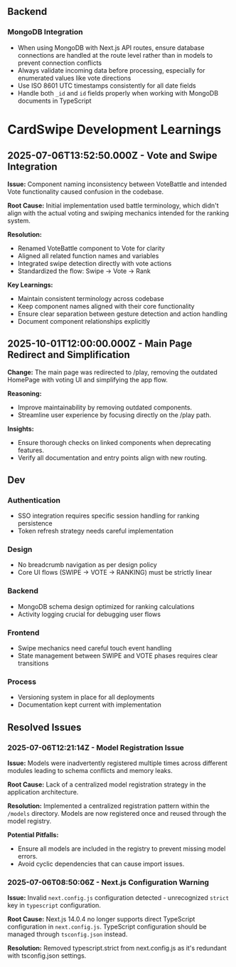 ## Backend

### MongoDB Integration
- When using MongoDB with Next.js API routes, ensure database connections are handled at the route level rather than in models to prevent connection conflicts
- Always validate incoming data before processing, especially for enumerated values like vote directions
- Use ISO 8601 UTC timestamps consistently for all date fields
- Handle both `_id` and `id` fields properly when working with MongoDB documents in TypeScript

# CardSwipe Development Learnings

## 2025-07-06T13:52:50.000Z - Vote and Swipe Integration

**Issue:** Component naming inconsistency between VoteBattle and intended Vote functionality caused confusion in the codebase.

**Root Cause:** Initial implementation used battle terminology, which didn't align with the actual voting and swiping mechanics intended for the ranking system.

**Resolution:**
- Renamed VoteBattle component to Vote for clarity
- Aligned all related function names and variables
- Integrated swipe detection directly with vote actions
- Standardized the flow: Swipe → Vote → Rank

**Key Learnings:**
- Maintain consistent terminology across codebase
- Keep component names aligned with their core functionality
- Ensure clear separation between gesture detection and action handling
- Document component relationships explicitly

## 2025-10-01T12:00:00.000Z - Main Page Redirect and Simplification

**Change:** The main page was redirected to /play, removing the outdated HomePage with voting UI and simplifying the app flow.

**Reasoning:** 
- Improve maintainability by removing outdated components.
- Streamline user experience by focusing directly on the /play path.

**Insights:**
- Ensure thorough checks on linked components when deprecating features.
- Verify all documentation and entry points align with new routing.

## Dev

### Authentication
- SSO integration requires specific session handling for ranking persistence
- Token refresh strategy needs careful implementation

### Design
- No breadcrumb navigation as per design policy
- Core UI flows (SWIPE → VOTE → RANKING) must be strictly linear

### Backend
- MongoDB schema design optimized for ranking calculations
- Activity logging crucial for debugging user flows

### Frontend
- Swipe mechanics need careful touch event handling
- State management between SWIPE and VOTE phases requires clear transitions

### Process
- Versioning system in place for all deployments
- Documentation kept current with implementation

## Resolved Issues

### 2025-07-06T12:21:14Z - Model Registration Issue

**Issue:** Models were inadvertently registered multiple times across different modules leading to schema conflicts and memory leaks.

**Root Cause:** Lack of a centralized model registration strategy in the application architecture.

**Resolution:** Implemented a centralized registration pattern within the `/models` directory. Models are now registered once and reused through the model registry.

**Potential Pitfalls:**
- Ensure all models are included in the registry to prevent missing model errors.
- Avoid cyclic dependencies that can cause import issues.

### 2025-07-06T08:50:06Z - Next.js Configuration Warning

**Issue:** Invalid `next.config.js` configuration detected - unrecognized `strict` key in `typescript` configuration.

**Root Cause:** Next.js 14.0.4 no longer supports direct TypeScript configuration in `next.config.js`. TypeScript configuration should be managed through `tsconfig.json` instead.

**Resolution:** Removed typescript.strict from next.config.js as it's redundant with tsconfig.json settings.
